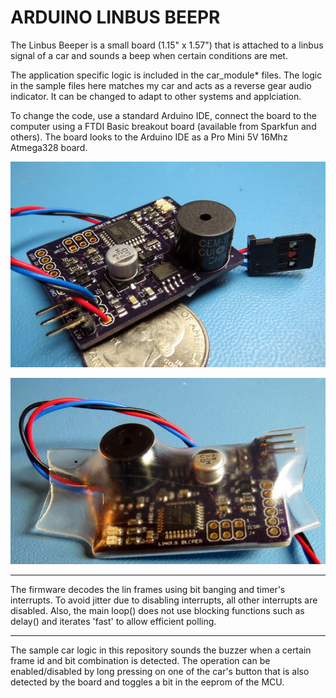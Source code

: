 ARDUINO LINBUS BEEPR
====================

The Linbus Beeper is a small board (1.15" x 1.57") that is attached
to a linbus signal of a car and sounds a beep when certain conditions
are met.

The application specific logic is included in the car_module* files. The 
logic in the sample files here matches my car and acts as a reverse
gear audio indicator. It can be changed to adapt to other systems and 
applciation.

To change the code, use a standard Arduino IDE, connect the board to
the computer using a FTDI Basic breakout board (available from Sparkfun
and others). The board looks to the Arduino IDE as a Pro Mini 5V 16Mhz
Atmega328 board.

![](doc/beeper_001.jpg)


![](doc/beeper_002.jpg)

-----

The firmware decodes the lin frames using bit banging and timer's interrupts. To 
avoid jitter due to disabling interrupts, all other interrupts are disabled.
Also, the main loop() does not use blocking functions such as delay() and iterates
'fast' to allow efficient polling.

-----

The sample car logic in this repository sounds the buzzer when a certain
frame id and bit combination is detected. The operation can be enabled/disabled
by long pressing on one of the car's button that is also detected by
the board and toggles a bit in the eeprom of the MCU.

